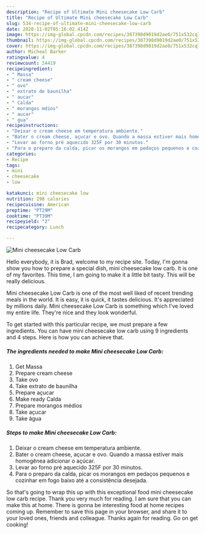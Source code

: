 ```yaml
---
description: "Recipe of Ultimate Mini cheesecake Low Carb"
title: "Recipe of Ultimate Mini cheesecake Low Carb"
slug: 534-recipe-of-ultimate-mini-cheesecake-low-carb
date: 2020-11-02T05:16:02.414Z
image: https://img-global.cpcdn.com/recipes/387398d9019d2ae0/751x532cq70/mini-cheesecake-low-carb-recipe-main-photo.jpg
thumbnail: https://img-global.cpcdn.com/recipes/387398d9019d2ae0/751x532cq70/mini-cheesecake-low-carb-recipe-main-photo.jpg
cover: https://img-global.cpcdn.com/recipes/387398d9019d2ae0/751x532cq70/mini-cheesecake-low-carb-recipe-main-photo.jpg
author: Micheal Barker
ratingvalue: 4
reviewcount: 24419
recipeingredient:
- " Massa"
- " cream cheese"
- " ovo"
- " extrato de baunilha"
- " aucar"
- " Calda"
- " morangos mdios"
- " aucar"
- " gua"
recipeinstructions:
- "Deixar o cream cheese em temperatura ambiente."
- "Bater o cream cheese, açucar e ovo. Quando a massa estiver mais homogênea adicionar o açúcar."
- "Levar ao forno pré aquecido 325F por 30 minutos."
- "Para o preparo da calda, picar os morangos em pedaços pequenos e cozinhar em fogo baixo até a consistência desejada."
categories:
- Recipe
tags:
- mini
- cheesecake
- low

katakunci: mini cheesecake low 
nutrition: 298 calories
recipecuisine: American
preptime: "PT29M"
cooktime: "PT39M"
recipeyield: "2"
recipecategory: Lunch

---
```



![Mini cheesecake Low Carb](https://img-global.cpcdn.com/recipes/387398d9019d2ae0/751x532cq70/mini-cheesecake-low-carb-recipe-main-photo.jpg)

Hello everybody, it is Brad, welcome to my recipe site. Today, I'm gonna show you how to prepare a special dish, mini cheesecake low carb. It is one of my favorites. This time, I am going to make it a little bit tasty. This will be really delicious.



Mini cheesecake Low Carb is one of the most well liked of recent trending meals in the world. It is easy, it is quick, it tastes delicious. It's appreciated by millions daily. Mini cheesecake Low Carb is something which I've loved my entire life. They're nice and they look wonderful.


To get started with this particular recipe, we must prepare a few ingredients. You can have mini cheesecake low carb using 9 ingredients and 4 steps. Here is how you can achieve that.

<!--inarticleads1-->

##### The ingredients needed to make Mini cheesecake Low Carb:

1. Get  Massa
1. Prepare  cream cheese
1. Take  ovo
1. Take  extrato de baunilha
1. Prepare  açucar
1. Make ready  Calda
1. Prepare  morangos médios
1. Take  açucar
1. Take  água




<!--inarticleads2-->

##### Steps to make Mini cheesecake Low Carb:

1. Deixar o cream cheese em temperatura ambiente.
1. Bater o cream cheese, açucar e ovo. Quando a massa estiver mais homogênea adicionar o açúcar.
1. Levar ao forno pré aquecido 325F por 30 minutos.
1. Para o preparo da calda, picar os morangos em pedaços pequenos e cozinhar em fogo baixo até a consistência desejada.




So that's going to wrap this up with this exceptional food mini cheesecake low carb recipe. Thank you very much for reading. I am sure that you can make this at home. There is gonna be interesting food at home recipes coming up. Remember to save this page in your browser, and share it to your loved ones, friends and colleague. Thanks again for reading. Go on get cooking!

